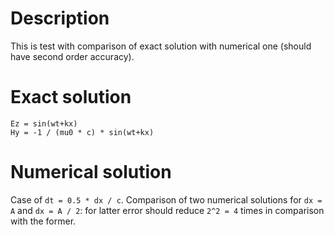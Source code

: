 # Description

This is test with comparison of exact solution with numerical one (should have second order accuracy).

# Exact solution

```
Ez = sin(wt+kx)
Hy = -1 / (mu0 * c) * sin(wt+kx)
```

# Numerical solution

Case of `dt = 0.5 * dx / c`. Comparison of two numerical solutions for `dx = A` and `dx = A / 2`: for latter error should reduce `2^2 = 4` times in comparison with the former.
